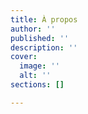 ```yaml
---
title: À propos
author: ''
published: ''
description: ''
cover:
  image: ''
  alt: ''
sections: []

---
```

